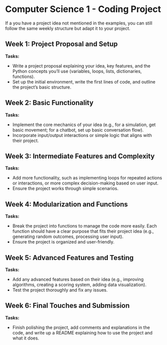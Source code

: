 # Computer Science 1 - Coding Project

If a you have a project idea not mentioned in the examples, you can still follow the same weekly structure but adapt it to your project.

## Week 1: Project Proposal and Setup
**Tasks:**
- Write a project proposal explaining your idea, key features, and the Python concepts you’ll use (variables, loops, lists, dictionaries, functions).
- Set up the initial environment, write the first lines of code, and outline the project’s basic structure.

## Week 2: Basic Functionality
**Tasks:**
- Implement the core mechanics of your idea (e.g., for a simulation, get basic movement; for a chatbot, set up basic conversation flow).
- Incorporate input/output interactions or simple logic that aligns with their project.

## Week 3: Intermediate Features and Complexity
**Tasks:**
- Add more functionality, such as implementing loops for repeated actions or interactions, or more complex decision-making based on user input.
- Ensure the project works through simple scenarios.

## Week 4: Modularization and Functions
 **Tasks:**
- Break the project into functions to manage the code more easily. Each function should have a clear purpose that fits their project idea (e.g., generating random outcomes, processing user input).
- Ensure the project is organized and user-friendly.

## Week 5: Advanced Features and Testing
**Tasks:**
- Add any advanced features based on their idea (e.g., improving algorithms, creating a scoring system, adding data visualization).
- Test the project thoroughly and fix any issues.

## Week 6: Final Touches and Submission
**Tasks:**
- Finish polishing the project, add comments and explanations in the code, and write up a README explaining how to use the project and what it does.
